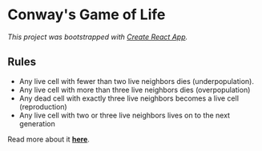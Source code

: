 # Conway's Game of Life

_This project was bootstrapped with [Create React App](https://github.com/facebook/create-react-app)._

## Rules

- Any live cell with fewer than two live neighbors dies (underpopulation).
- Any live cell with more than three live neighbors dies (overpopulation)
- Any dead cell with exactly three live neighbors becomes a live cell (reproduction)
- Any live cell with two or three live neighbors lives on to the next generation

Read more about it [**here**](https://en.wikipedia.org/wiki/Conway%27s_Game_of_Life).
